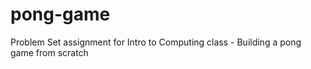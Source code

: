 # pong-game
Problem Set assignment for Intro to Computing class - Building a pong game from scratch

